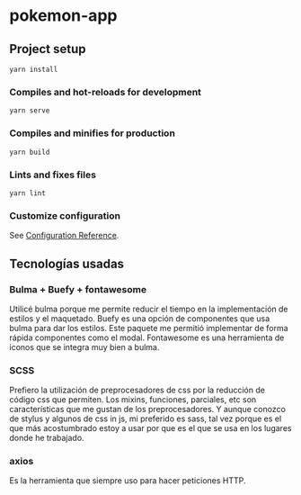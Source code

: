 # pokemon-app

## Project setup

```
yarn install
```

### Compiles and hot-reloads for development

```
yarn serve
```

### Compiles and minifies for production

```
yarn build
```

### Lints and fixes files

```
yarn lint
```

### Customize configuration

See [Configuration Reference](https://cli.vuejs.org/config/).

## Tecnologías usadas

### Bulma + Buefy + fontawesome

Utilicé bulma porque me permite reducir el tiempo en la implementación de estilos y el maquetado.
Buefy es una opción de componentes que usa bulma para dar los estilos. Este paquete me permitió implementar de forma rápida componentes como
el modal.
Fontawesome es una herramienta de iconos que se integra muy bien a bulma.

### SCSS

Prefiero la utilización de preprocesadores de css por la reducción de código css que permiten. Los mixins, funciones, parciales, etc son
características que me gustan de los preprocesadores. Y aunque conozco de stylus y algunos de css in js, mi preferido es sass, tal vez
porque es el que más acostumbrado estoy a usar por que es el que se usa en los lugares donde he trabajado.

### axios

Es la herramienta que siempre uso para hacer peticiones HTTP.
